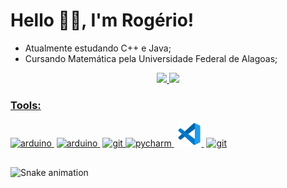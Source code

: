 # Hello 🖖🏻, I'm Rogério!
- Atualmente estudando C++ e Java;
- Cursando Matemática pela Universidade Federal de Alagoas;


<div align="center">
  <a href="https://github.com/rogeri0-filho">
  <img height="180em" src="https://github-readme-stats.vercel.app/api?username=rogeri0-filho&show_icons=true&theme=dark&include_all_commits=true&count_private=true"/>
  <img heigth="180em" src="https://github-readme-stats.vercel.app/api/top-langs/?username=rogeri0-filho&layout=compact&langs_count=16&theme=dark"/>
</div>
  
</p>

<h3 align="left">Tools:</h3>

<p align="left">
  <a href="https://www.arduino.cc/" target="_blank" rel="noreferrer"> <img src="https://cdn.worldvectorlogo.com/logos/arduino-1.svg" alt="arduino" width="40" height="40"/> </a>
  <a href="https://www.eclipse.org/" target="_blank" rel="noreferrer"> <img src="https://www.eclipse.org/downloads/assets/public/images/logo-eclipse.png" alt="arduino" width="40" height="40"/> </a>
  <a href="https://netbeans.apache.org" target="_blank" rel="noreferrer"> <img src="https://netbeans.apache.org/images/apache-netbeans.svg" alt="git" width="40" height="40"/> </a>
  <a href="https://www.jetbrains.com/" target="_blank" rel="noreferrer"> <img src="https://upload.wikimedia.org/wikipedia/commons/archive/1/1d/20200803065359%21PyCharm_Icon.svg" alt="pycharm" width="40" height="40"/> </a>
  <a href="http://code.visualstudio.com"> <img src="https://raw.githubusercontent.com/vscode-icons/vscode-icons/master/icons/file_type_vscode.svg" alt="VSCode" width="40"/> </a>
  <a href="https://git-scm.com/" target="_blank" rel="noreferrer"> <img src="https://www.vectorlogo.zone/logos/git-scm/git-scm-icon.svg" alt="git" width="40" height="40"/> </a>

</p>

##

<div>

  ![Snake animation](https://github.com/rogeri0-filho/rogeri0-filho/blob/output/github-contribution-grid-snake.svg)
  
</div>
